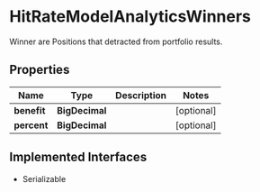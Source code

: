 

# HitRateModelAnalyticsWinners

Winner are Positions that detracted from portfolio results.

## Properties

Name | Type | Description | Notes
------------ | ------------- | ------------- | -------------
**benefit** | **BigDecimal** |  |  [optional]
**percent** | **BigDecimal** |  |  [optional]


## Implemented Interfaces

* Serializable


